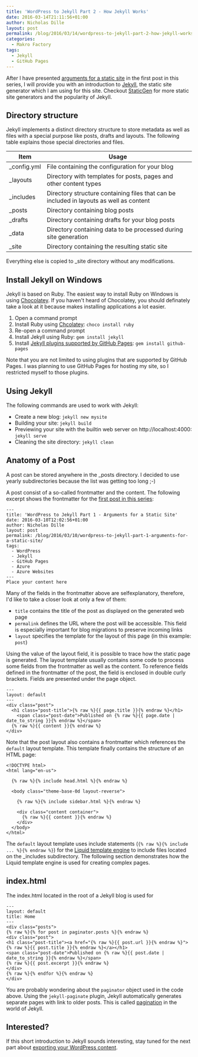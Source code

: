 ```yaml
---
title: 'WordPress to Jekyll Part 2 - How Jekyll Works'
date: 2016-03-14T21:11:56+01:00
author: Nicholas Dille
layout: post
permalink: /blog/2016/03/14/wordpress-to-jekyll-part-2-how-jekyll-works/
categories:
  - Makro Factory
tags:
  - Jekyll
  - GitHub Pages
---
```

After I have presented [arguments for a static site](/blog/2016/03/10/wordpress-to-jekyll-part-1-arguments-for-a-static-site/) in the first post in this series, I will provide you with an introduction to [Jekyll](http://jekyllrb.com/), the static site generator which I am using for this site. Checkout [StaticGen](https://www.staticgen.com/) for more static site generators and the popularity of Jekyll.

<!--more-->

## Directory structure

Jekyll implements a distinct directory structure to store metadata as well as files with a special purpose like posts, drafts and layouts. The following table explains those special directories and files.

Item        | Usage
------------|------
_config.yml | File containing the configuration for your blog
_layouts    | Directory with templates for posts, pages and other content types
_includes   | Directory structure containing files that can be included in layouts as well as content
_posts      | Directory containing blog posts
_drafts     | Directory containing drafts for your blog posts
_data       | Directory containing data to be processed during site generation
_site       | Directory containing the resulting static site

Everything else is copied to _site directory without any modifications.

## Install Jekyll on Windows

Jekyll is based on Ruby. The easiest way to install Ruby on Windows is using [Chocolatey](https://chocolatey.org/). If you haven't heard of Chocolatey, you should definately take a look at it because makes installing applications a lot easier.

1. Open a command prompt
2. Install Ruby using [Chcolatey](https://chocolatey.org/): `choco install ruby`
3. Re-open a command prompt
4. Install Jekyll using Ruby: `gem install jekyll`
5. Install [Jekyll plugins supported by GitHub Pages](https://pages.github.com/versions/): `gem install github-pages`

Note that you are not limited to using plugins that are supported by GitHub Pages. I was planning to use GitHub Pages for hosting my site, so I restricted myself to those plugins.

## Using Jekyll

The following commands are used to work with Jekyll:

* Create a new blog: `jekyll new mysite`
* Building your site: `jekyll build`
* Previewing your site with the builtin web server on http://localhost:4000: `jekyll serve`
* Cleaning the site directory: `jekyll clean`

## Anatomy of a Post

A post can be stored anywhere in the _posts directory. I decided to use yearly subdirectories because the list was getting too long ;-)

A post consist of a so-called frontmatter and the content. The following excerpt shows the frontmatter for the [first post in this series](/blog/2016/03/10/wordpress-to-jekyll-part-1-arguments-for-a-static-site/):

```
---
title: 'WordPress to Jekyll Part 1 - Arguments for a Static Site'
date: 2016-03-10T12:02:56+01:00
author: Nicholas Dille
layout: post
permalink: /blog/2016/03/10/wordpress-to-jekyll-part-1-arguments-for-a-static-site/
tags:
  - WordPress
  - Jekyll
  - GitHub Pages
  - Azure
  - Azure Websites
---
Place your content here
```

Many of the fields in the frontmatter above are selfexplanatory, therefore, I'd like to take a closer look at only a few of them:

* `title` contains the title of the post as displayed on the generated web page
* `permalink` defines the URL where the post will be accessible. This field is especially important for blog migrations to preserve incoming links
* `layout` specifies the template for the layout of this page (in this example: `post`)

Using the value of the layout field, it is possible to trace how the static page is generated. The layout template usually contains some code to process some fields from the frontmatter as well as the content. To reference fields defined in the frontmatter of the post, the field is enclosed in double curly brackets. Fields are presented under the page object.

```
---
layout: default
---
<div class="post">
  <h1 class="post-title">{% raw %}{{ page.title }}{% endraw %}</h1>
    <span class="post-date">Published on {% raw %}{{ page.date | date_to_string }}{% endraw %}</span>
  {% raw %}{{ content }}{% endraw %}
</div>
```

Note that the post layout also contains a frontmatter which references the `default` layout template. This template finally contains the structure of an HTML page:

```
<!DOCTYPE html>
<html lang="en-us">

  {% raw %}{% include head.html %}{% endraw %}

  <body class="theme-base-0d layout-reverse">

    {% raw %}{% include sidebar.html %}{% endraw %}

    <div class="content container">
      {% raw %}{{ content }}{% endraw %}
    </div>
  </body>
</html>
```

The `default` layout template uses include statements (`{% raw %}{% include ... %}{% endraw %}`) for the [Liquid template engine](https://jekyllrb.com/docs/templates/) to include files located on the _includes subdirectory. The following section demonstrates how the Liquid template engine is used for creating complex pages.

## index.html

The index.html located in the root of a Jekyll blog is used for

```
---
layout: default
title: Home
---
<div class="posts">
{% raw %}{% for post in paginator.posts %}{% endraw %}
<div class="post">
<h1 class="post-title"><a href="{% raw %}{{ post.url }}{% endraw %}">{% raw %}{{ post.title }}{% endraw %}</a></h1>
<span class="post-date">Published on {% raw %}{{ post.date | date_to_string }}{% endraw %}</span>
{% raw %}{{ post.excerpt }}{% endraw %}
</div>
{% raw %}{% endfor %}{% endraw %}
</div>
```

You are probably wondering about the `paginator` object used in the code above. Using the `jekyll-paginate` plugin, Jekyll automatically generates separate pages with link to older posts. This is called [pagination](https://jekyllrb.com/docs/pagination/) in the world of Jekyll.

## Interested?

If this short introduction to Jekyll sounds interesting, stay tuned for the next part about [exporting your WordPress content](/blog/2016/03/18/wordpress-to-jekyll-part-3-exporting-your-blog-content/).